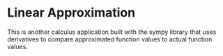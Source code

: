 # Linear Approximation
This is another calculus application built with the sympy library that uses derivatives to compare approximated function values to actual function values.
